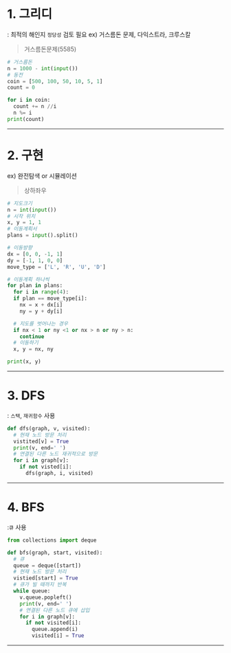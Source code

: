 # 1. 그리디
: 최적의 해인지 `정당성` 검토 필요
ex) 거스름돈 문제, 다익스트라, 크루스칼

> 거스름돈문제(5585)

```python
# 거스름돈
n = 1000 - int(input())
# 동전
coin = [500, 100, 50, 10, 5, 1]
count = 0

for i in coin:
  count += n //i
  n %= i
print(count)
```

---

# 2. 구현
ex) 완전탐색 or 시뮬레이션

> 상하좌우

```python
# 지도크기
n = int(input())
# 시작 위치
x, y = 1, 1
# 이동계획서
plans = input().split()

# 이동방향
dx = [0, 0, -1, 1]
dy = [-1, 1, 0, 0]
move_type = ['L', 'R', 'U', 'D']

# 이동계획 하나씩
for plan in plans:
  for i in range(4):
  if plan == move_type[i]:
    nx = x + dx[i] 
    ny = y + dy[i]

  # 지도를 벗어나는 경우
  if nx < 1 or ny <1 or nx > n or ny > n:
    continue
  # 이동하기
  x, y = nx, ny

print(x, y)
```

---

# 3. DFS
: `스택`, `재귀함수` 사용

```python
def dfs(graph, v, visited):
  # 현재 노드 방문 처리
  vistited[v] = True
  print(v, end=' ')
  # 연결된 다른 노드 재귀적으로 방문
  for i in graph[v]:
    if not visted[i]:
      dfs(graph, i, visited)
```

---


# 4. BFS
:`큐` 사용

```python
from collections import deque

def bfs(graph, start, visited):
  # 큐
  queue = deque([start])
  # 현재 노드 방문 처리
  vistied[start] = True
  # 큐가 빌 때까지 반복
  while queue:
    v.queue.popleft()
    print(v, end=' ')
    # 연결된 다른 노드 큐에 삽입
    for i in graph[v]:
      if not visited[i]:
        queue.append(i)
        visited[i] = True
```

---
